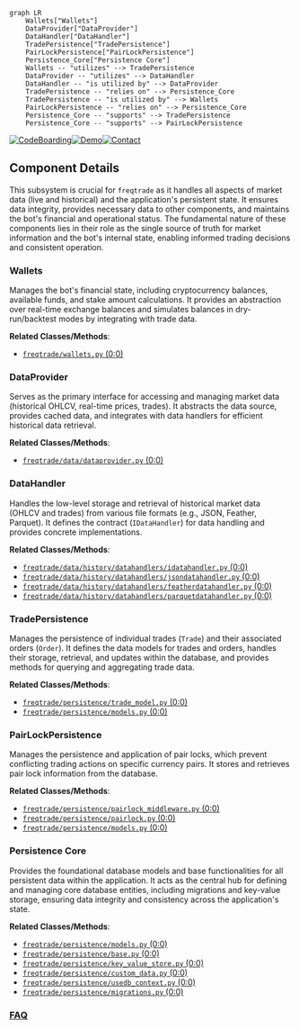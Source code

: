 ```mermaid
graph LR
    Wallets["Wallets"]
    DataProvider["DataProvider"]
    DataHandler["DataHandler"]
    TradePersistence["TradePersistence"]
    PairLockPersistence["PairLockPersistence"]
    Persistence_Core["Persistence Core"]
    Wallets -- "utilizes" --> TradePersistence
    DataProvider -- "utilizes" --> DataHandler
    DataHandler -- "is utilized by" --> DataProvider
    TradePersistence -- "relies on" --> Persistence_Core
    TradePersistence -- "is utilized by" --> Wallets
    PairLockPersistence -- "relies on" --> Persistence_Core
    Persistence_Core -- "supports" --> TradePersistence
    Persistence_Core -- "supports" --> PairLockPersistence
```
[![CodeBoarding](https://img.shields.io/badge/Generated%20by-CodeBoarding-9cf?style=flat-square)](https://github.com/CodeBoarding/GeneratedOnBoardings)[![Demo](https://img.shields.io/badge/Try%20our-Demo-blue?style=flat-square)](https://www.codeboarding.org/demo)[![Contact](https://img.shields.io/badge/Contact%20us%20-%20contact@codeboarding.org-lightgrey?style=flat-square)](mailto:contact@codeboarding.org)

## Component Details

This subsystem is crucial for `freqtrade` as it handles all aspects of market data (live and historical) and the application's persistent state. It ensures data integrity, provides necessary data to other components, and maintains the bot's financial and operational status. The fundamental nature of these components lies in their role as the single source of truth for market information and the bot's internal state, enabling informed trading decisions and consistent operation.

### Wallets
Manages the bot's financial state, including cryptocurrency balances, available funds, and stake amount calculations. It provides an abstraction over real-time exchange balances and simulates balances in dry-run/backtest modes by integrating with trade data.


**Related Classes/Methods**:

- <a href="https://github.com/freqtrade/freqtrade/blob/master/freqtrade/wallets.py#L0-L0" target="_blank" rel="noopener noreferrer">`freqtrade/wallets.py` (0:0)</a>


### DataProvider
Serves as the primary interface for accessing and managing market data (historical OHLCV, real-time prices, trades). It abstracts the data source, provides cached data, and integrates with data handlers for efficient historical data retrieval.


**Related Classes/Methods**:

- <a href="https://github.com/freqtrade/freqtrade/blob/master/freqtrade/data/dataprovider.py#L0-L0" target="_blank" rel="noopener noreferrer">`freqtrade/data/dataprovider.py` (0:0)</a>


### DataHandler
Handles the low-level storage and retrieval of historical market data (OHLCV and trades) from various file formats (e.g., JSON, Feather, Parquet). It defines the contract (`IDataHandler`) for data handling and provides concrete implementations.


**Related Classes/Methods**:

- <a href="https://github.com/freqtrade/freqtrade/blob/master/freqtrade/data/history/datahandlers/idatahandler.py#L0-L0" target="_blank" rel="noopener noreferrer">`freqtrade/data/history/datahandlers/idatahandler.py` (0:0)</a>
- <a href="https://github.com/freqtrade/freqtrade/blob/master/freqtrade/data/history/datahandlers/jsondatahandler.py#L0-L0" target="_blank" rel="noopener noreferrer">`freqtrade/data/history/datahandlers/jsondatahandler.py` (0:0)</a>
- <a href="https://github.com/freqtrade/freqtrade/blob/master/freqtrade/data/history/datahandlers/featherdatahandler.py#L0-L0" target="_blank" rel="noopener noreferrer">`freqtrade/data/history/datahandlers/featherdatahandler.py` (0:0)</a>
- <a href="https://github.com/freqtrade/freqtrade/blob/master/freqtrade/data/history/datahandlers/parquetdatahandler.py#L0-L0" target="_blank" rel="noopener noreferrer">`freqtrade/data/history/datahandlers/parquetdatahandler.py` (0:0)</a>


### TradePersistence
Manages the persistence of individual trades (`Trade`) and their associated orders (`Order`). It defines the data models for trades and orders, handles their storage, retrieval, and updates within the database, and provides methods for querying and aggregating trade data.


**Related Classes/Methods**:

- <a href="https://github.com/freqtrade/freqtrade/blob/master/freqtrade/persistence/trade_model.py#L0-L0" target="_blank" rel="noopener noreferrer">`freqtrade/persistence/trade_model.py` (0:0)</a>
- <a href="https://github.com/freqtrade/freqtrade/blob/master/freqtrade/persistence/models.py#L0-L0" target="_blank" rel="noopener noreferrer">`freqtrade/persistence/models.py` (0:0)</a>


### PairLockPersistence
Manages the persistence and application of pair locks, which prevent conflicting trading actions on specific currency pairs. It stores and retrieves pair lock information from the database.


**Related Classes/Methods**:

- <a href="https://github.com/freqtrade/freqtrade/blob/master/freqtrade/persistence/pairlock_middleware.py#L0-L0" target="_blank" rel="noopener noreferrer">`freqtrade/persistence/pairlock_middleware.py` (0:0)</a>
- <a href="https://github.com/freqtrade/freqtrade/blob/master/freqtrade/persistence/pairlock.py#L0-L0" target="_blank" rel="noopener noreferrer">`freqtrade/persistence/pairlock.py` (0:0)</a>
- <a href="https://github.com/freqtrade/freqtrade/blob/master/freqtrade/persistence/models.py#L0-L0" target="_blank" rel="noopener noreferrer">`freqtrade/persistence/models.py` (0:0)</a>


### Persistence Core
Provides the foundational database models and base functionalities for all persistent data within the application. It acts as the central hub for defining and managing core database entities, including migrations and key-value storage, ensuring data integrity and consistency across the application's state.


**Related Classes/Methods**:

- <a href="https://github.com/freqtrade/freqtrade/blob/master/freqtrade/persistence/models.py#L0-L0" target="_blank" rel="noopener noreferrer">`freqtrade/persistence/models.py` (0:0)</a>
- <a href="https://github.com/freqtrade/freqtrade/blob/master/freqtrade/persistence/base.py#L0-L0" target="_blank" rel="noopener noreferrer">`freqtrade/persistence/base.py` (0:0)</a>
- <a href="https://github.com/freqtrade/freqtrade/blob/master/freqtrade/persistence/key_value_store.py#L0-L0" target="_blank" rel="noopener noreferrer">`freqtrade/persistence/key_value_store.py` (0:0)</a>
- <a href="https://github.com/freqtrade/freqtrade/blob/master/freqtrade/persistence/custom_data.py#L0-L0" target="_blank" rel="noopener noreferrer">`freqtrade/persistence/custom_data.py` (0:0)</a>
- <a href="https://github.com/freqtrade/freqtrade/blob/master/freqtrade/persistence/usedb_context.py#L0-L0" target="_blank" rel="noopener noreferrer">`freqtrade/persistence/usedb_context.py` (0:0)</a>
- <a href="https://github.com/freqtrade/freqtrade/blob/master/freqtrade/persistence/migrations.py#L0-L0" target="_blank" rel="noopener noreferrer">`freqtrade/persistence/migrations.py` (0:0)</a>




### [FAQ](https://github.com/CodeBoarding/GeneratedOnBoardings/tree/main?tab=readme-ov-file#faq)